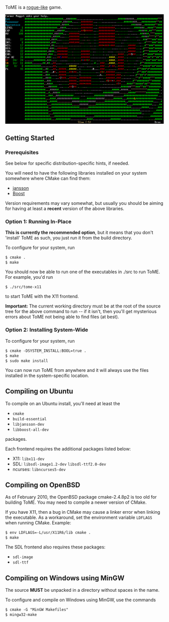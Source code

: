 ToME is a [rogue-like](https://en.wikipedia.org/wiki/Roguelike) game.

![Screenshot](/doc/images/screenshot.png)

## Getting Started

### Prerequisites

See below for specific distribution-specific hints, if needed.

You will need to have the following libraries installed on your system
somewhere where CMake can find them:

- [jansson](http://www.digip.org/jansson/)
- [Boost](https://www.boost.org/)

Version requirements may vary somewhat, but usually you should be
aiming for having at least a **recent** version of the above libraries.

### Option 1: Running In-Place

**This is currently the recommended option**, but it means that you
don't 'install' ToME as such, you just run it from the build
directory.

To configure for your system, run

    $ cmake .
    $ make

You should now be able to run one of the executables in ./src
to run ToME. For example, you'd run

    $ ./src/tome-x11

to start ToME with the X11 frontend.

**Important:** The current working directory must be at the root of
the source tree for the above command to run -- if it isn't, then
you'll get mysterious errors about ToME not being able to find files
(at best).


### Option 2: Installing System-Wide

To configure for your system, run

    $ cmake -DSYSTEM_INSTALL:BOOL=true .
    $ make
    $ sudo make install

You can now run ToME from anywhere and it will always use the files
installed in the system-specific location.


## Compiling on Ubuntu

To compile on an Ubuntu install, you'll need at least the 

- `cmake`
- `build-essential`
- `libjansson-dev`
- `libboost-all-dev`

packages.

Each frontend requires the additional packages listed below:

- X11: `libx11-dev`
- SDL: `libsdl-image1.2-dev` `libsdl-ttf2.0-dev`
- ncurses: `libncurses5-dev`


## Compiling on OpenBSD

As of February 2010, the OpenBSD package cmake-2.4.8p2 is too old for
building ToME. You may need to compile a newer version of CMake.

If you have X11, then a bug in CMake may cause a linker error when
linking the executable. As a workaround, set the environment variable
`LDFLAGS` when running CMake. Example:

    $ env LDFLAGS=-L/usr/X11R6/lib cmake .
    $ make

The SDL frontend also requires these packages:

- `sdl-image`
- `sdl-ttf`


## Compiling on Windows using MinGW

The source **MUST** be unpacked in a directory without spaces in the
name.

To configure and compile on Windows using MinGW, use the commands

    $ cmake -G "MinGW Makefiles"
    $ mingw32-make
